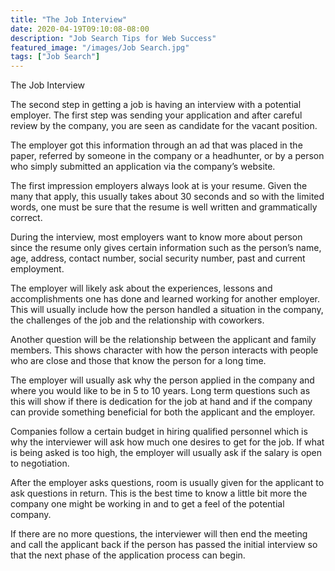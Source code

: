 ```yaml
---
title: "The Job Interview"
date: 2020-04-19T09:10:08-08:00
description: "Job Search Tips for Web Success"
featured_image: "/images/Job Search.jpg"
tags: ["Job Search"]
---
```


The Job Interview


The second step in getting a job is having an interview with a potential employer. The first step was sending your application and after careful review by the company, you are seen as candidate for the vacant position. 

The employer got this information through an ad that was placed in the paper, referred by someone in the company or a headhunter, or by a person who simply submitted an application via the company’s website.  

The first impression employers always look at is your resume. Given the many that apply, this usually takes about 30 seconds and so with the limited words, one must be sure that the resume is well written and grammatically correct. 

During the interview, most employers want to know more about person since the resume only gives certain information such as the person’s name, age, address, contact number,  social security number, past and current employment. 

The employer will likely ask about the experiences, lessons and accomplishments one has done and learned working for another employer. This will usually include how the person handled a situation in the company, the challenges of the job and the relationship with coworkers.

Another question will be the relationship between the applicant and family members. This shows character with how the person interacts with people who are close and those that know the person for a long time. 

The employer will usually ask why the person applied in the company and where you would like to be in 5 to 10 years. Long term questions such as this will show if there is dedication for the job at hand and if the company can provide something beneficial for both the applicant and the employer. 

Companies follow a certain budget in hiring qualified personnel which is why the interviewer will ask how much one desires to get for the job. If what is being asked is too high, the employer will usually ask if the salary is open to negotiation. 

After the employer asks questions, room is usually given for the applicant to ask questions in return. This is the best time to know a little bit more the company one might be working in and to get a feel of the potential company. 

If there are no more questions, the interviewer will then end the meeting and call the applicant back if the person has passed the initial interview so that the next phase of the application process can begin.

